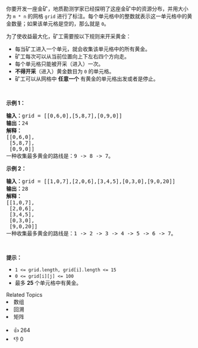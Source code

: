 <p>你要开发一座金矿，地质勘测学家已经探明了这座金矿中的资源分布，并用大小为&nbsp;<code>m * n</code> 的网格 <code>grid</code> 进行了标注。每个单元格中的整数就表示这一单元格中的黄金数量；如果该单元格是空的，那么就是 <code>0</code>。</p>

<p>为了使收益最大化，矿工需要按以下规则来开采黄金：</p>

<ul> 
 <li>每当矿工进入一个单元，就会收集该单元格中的所有黄金。</li> 
 <li>矿工每次可以从当前位置向上下左右四个方向走。</li> 
 <li>每个单元格只能被开采（进入）一次。</li> 
 <li><strong>不得开采</strong>（进入）黄金数目为 <code>0</code> 的单元格。</li> 
 <li>矿工可以从网格中 <strong>任意一个</strong> 有黄金的单元格出发或者是停止。</li> 
</ul>

<p>&nbsp;</p>

<p><strong>示例 1：</strong></p>

<pre><strong>输入：</strong>grid = [[0,6,0],[5,8,7],[0,9,0]]
<strong>输出：</strong>24
<strong>解释：</strong>
[[0,6,0],
 [5,8,7],
 [0,9,0]]
一种收集最多黄金的路线是：9 -&gt; 8 -&gt; 7。
</pre>

<p><strong>示例 2：</strong></p>

<pre><strong>输入：</strong>grid = [[1,0,7],[2,0,6],[3,4,5],[0,3,0],[9,0,20]]
<strong>输出：</strong>28
<strong>解释：</strong>
[[1,0,7],
 [2,0,6],
 [3,4,5],
 [0,3,0],
 [9,0,20]]
一种收集最多黄金的路线是：1 -&gt; 2 -&gt; 3 -&gt; 4 -&gt; 5 -&gt; 6 -&gt; 7。
</pre>

<p>&nbsp;</p>

<p><strong>提示：</strong></p>

<ul> 
 <li><code>1 &lt;= grid.length,&nbsp;grid[i].length &lt;= 15</code></li> 
 <li><code>0 &lt;= grid[i][j] &lt;= 100</code></li> 
 <li>最多 <strong>25 </strong>个单元格中有黄金。</li> 
</ul>

<div><div>Related Topics</div><div><li>数组</li><li>回溯</li><li>矩阵</li></div></div><br><div><li>👍 264</li><li>👎 0</li></div>